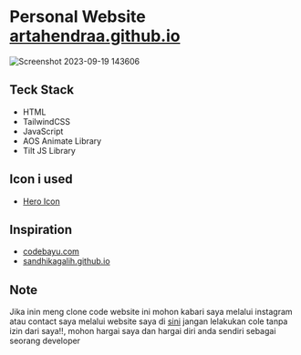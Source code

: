 # Personal Website <a href='https://artahendraa.github.io/' target="_blank">artahendraa.github.io</a>

![Screenshot 2023-09-19 143606](https://github.com/ArtaHendraa/ArtaHendraa.github.io/assets/114238949/4403b5bf-918a-4e1a-a7d7-6113f19a7cde)

## Teck Stack

<ul>
  <li>HTML</li>
  <li>TailwindCSS</li>
  <li>JavaScript</li>
  <li>AOS Animate Library</li>
  <li>Tilt JS Library</li>
</ul>

## Icon i used

<ul>
  <li><a href='https://heroicons.com/' target="_blank">Hero Icon</a></li>
</ul>

## Inspiration

<ul>
  <li><a href='https://www.codebayu.com/' target="_blank">codebayu.com</a></li>
  <li><a href='https://sandhikagalih.github.io/' target="_blank">sandhikagalih.github.io</a></li>
</ul>

## Note 
Jika inin meng clone code website ini mohon kabari saya melalui instagram atau contact saya melalui website saya di <a href='https://artahendraa.github.io/public/html/git.html' target="_blank">sini</a> jangan lelakukan cole tanpa izin dari saya!!, mohon hargai saya dan hargai diri anda sendiri sebagai seorang developer
